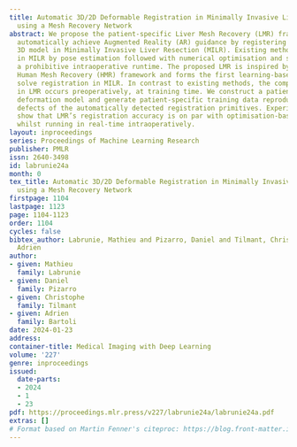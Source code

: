 ```yaml
---
title: Automatic 3D/2D Deformable Registration in Minimally Invasive Liver Resection
  using a Mesh Recovery Network
abstract: We propose the patient-specific Liver Mesh Recovery (LMR) framework, to
  automatically achieve Augmented Reality (AR) guidance by registering a preoperative
  3D model in Minimally Invasive Liver Resection (MILR). Existing methods solve registration
  in MILR by pose estimation followed with numerical optimisation and suffer from
  a prohibitive intraoperative runtime. The proposed LMR is inspired by the recent
  Human Mesh Recovery (HMR) framework and forms the first learning-based method to
  solve registration in MILR. In contrast to existing methods, the computation load
  in LMR occurs preoperatively, at training time. We construct a patient-specific
  deformation model and generate patient-specific training data reproducing the typical
  defects of the automatically detected registration primitives. Experimental results
  show that LMR’s registration accuracy is on par with optimisation-based methods,
  whilst running in real-time intraoperatively.
layout: inproceedings
series: Proceedings of Machine Learning Research
publisher: PMLR
issn: 2640-3498
id: labrunie24a
month: 0
tex_title: Automatic 3D/2D Deformable Registration in Minimally Invasive Liver Resection
  using a Mesh Recovery Network
firstpage: 1104
lastpage: 1123
page: 1104-1123
order: 1104
cycles: false
bibtex_author: Labrunie, Mathieu and Pizarro, Daniel and Tilmant, Christophe and Bartoli,
  Adrien
author:
- given: Mathieu
  family: Labrunie
- given: Daniel
  family: Pizarro
- given: Christophe
  family: Tilmant
- given: Adrien
  family: Bartoli
date: 2024-01-23
address:
container-title: Medical Imaging with Deep Learning
volume: '227'
genre: inproceedings
issued:
  date-parts:
  - 2024
  - 1
  - 23
pdf: https://proceedings.mlr.press/v227/labrunie24a/labrunie24a.pdf
extras: []
# Format based on Martin Fenner's citeproc: https://blog.front-matter.io/posts/citeproc-yaml-for-bibliographies/
---
```

